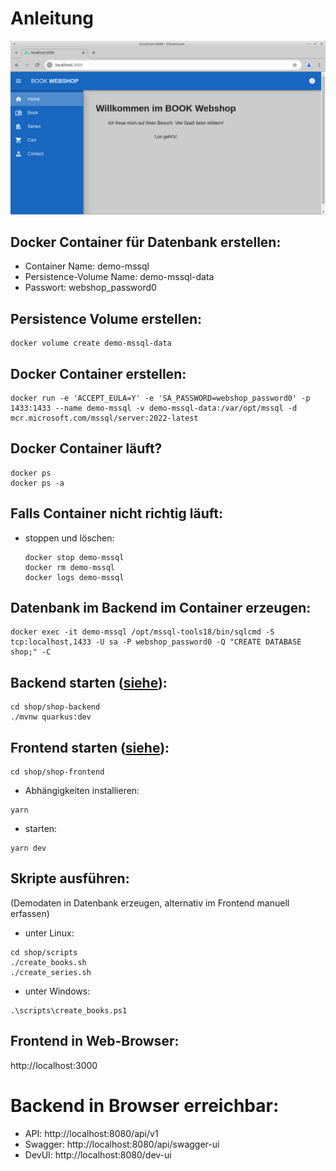 # Anleitung

![img.png](img.png)



## Docker Container für Datenbank erstellen:

- Container Name: demo-mssql
- Persistence-Volume Name: demo-mssql-data
- Passwort: webshop_password0

## Persistence Volume erstellen:
```shell script
docker volume create demo-mssql-data
```

## Docker Container erstellen:
```shell script
docker run -e 'ACCEPT_EULA=Y' -e 'SA_PASSWORD=webshop_password0' -p 1433:1433 --name demo-mssql -v demo-mssql-data:/var/opt/mssql -d mcr.microsoft.com/mssql/server:2022-latest
```

## Docker Container läuft?
```shell script
docker ps
docker ps -a
```
## Falls Container nicht richtig läuft:
- stoppen und löschen:
    ```shell script
    docker stop demo-mssql
    docker rm demo-mssql
    docker logs demo-mssql
    ```

## Datenbank im Backend im Container erzeugen:
```shell script
docker exec -it demo-mssql /opt/mssql-tools18/bin/sqlcmd -S tcp:localhost,1433 -U sa -P webshop_password0 -Q "CREATE DATABASE shop;" -C
```

## Backend starten  ([siehe](./shop-backend/README.md)):
```shell script
cd shop/shop-backend
./mvnw quarkus:dev
```

## Frontend starten ([siehe](./shop-frontend/README.md)):
```shell script
cd shop/shop-frontend
```
- Abhängigkeiten installieren:
```shell script
yarn
```
- starten:
```shell script
yarn dev
```

## Skripte ausführen:
(Demodaten in Datenbank erzeugen, alternativ im Frontend manuell erfassen)
- unter Linux:
```shell script
cd shop/scripts
./create_books.sh
./create_series.sh
```

- unter Windows:
```shell script
.\scripts\create_books.ps1
```

## Frontend in Web-Browser:
http://localhost:3000

# Backend in Browser erreichbar:
- API: http://localhost:8080/api/v1
- Swagger: http://localhost:8080/api/swagger-ui
- DevUI: http://localhost:8080/dev-ui

